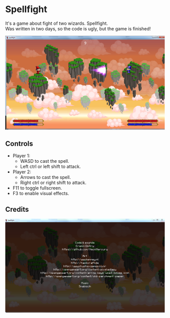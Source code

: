 # Spellfight

It's a game about fight of two wizards. Spellfight.  
Was written in two days, so the code is ugly, but the game is finished!

![](screenshots/6.png)

## Controls
* Player 1:
    * WASD to cast the spell.
    * Left ctrl or left shift to attack.
* Player 2:
    * Arrows to cast the spell.
    * Right ctrl or right shift to attack.
* F11 to toggle fullscreen.
* F3 to enable visual effects.

## Credits

![](screenshots/2.png)
